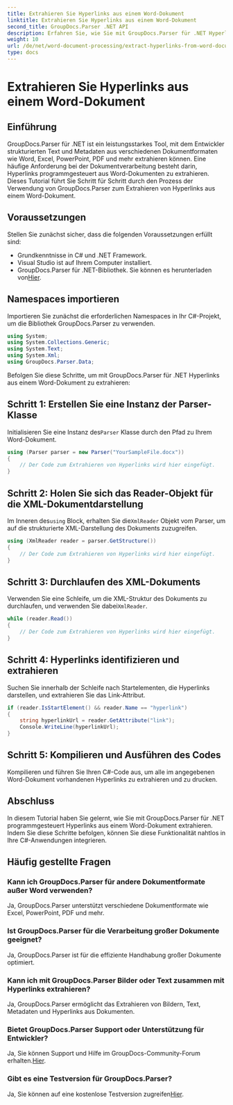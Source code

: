 ```yaml
---
title: Extrahieren Sie Hyperlinks aus einem Word-Dokument
linktitle: Extrahieren Sie Hyperlinks aus einem Word-Dokument
second_title: GroupDocs.Parser .NET API
description: Erfahren Sie, wie Sie mit GroupDocs.Parser für .NET Hyperlinks aus Word-Dokumenten extrahieren. Schritt-für-Schritt-Anleitung mit Codebeispielen.
weight: 10
url: /de/net/word-document-processing/extract-hyperlinks-from-word-document/
type: docs
---
```

# Extrahieren Sie Hyperlinks aus einem Word-Dokument

## Einführung
GroupDocs.Parser für .NET ist ein leistungsstarkes Tool, mit dem Entwickler strukturierten Text und Metadaten aus verschiedenen Dokumentformaten wie Word, Excel, PowerPoint, PDF und mehr extrahieren können. Eine häufige Anforderung bei der Dokumentverarbeitung besteht darin, Hyperlinks programmgesteuert aus Word-Dokumenten zu extrahieren. Dieses Tutorial führt Sie Schritt für Schritt durch den Prozess der Verwendung von GroupDocs.Parser zum Extrahieren von Hyperlinks aus einem Word-Dokument.
## Voraussetzungen
Stellen Sie zunächst sicher, dass die folgenden Voraussetzungen erfüllt sind:
- Grundkenntnisse in C# und .NET Framework.
- Visual Studio ist auf Ihrem Computer installiert.
-  GroupDocs.Parser für .NET-Bibliothek. Sie können es herunterladen von[Hier](https://releases.groupdocs.com/parser/net/).
## Namespaces importieren
Importieren Sie zunächst die erforderlichen Namespaces in Ihr C#-Projekt, um die Bibliothek GroupDocs.Parser zu verwenden.
```csharp
using System;
using System.Collections.Generic;
using System.Text;
using System.Xml;
using GroupDocs.Parser.Data;
```
Befolgen Sie diese Schritte, um mit GroupDocs.Parser für .NET Hyperlinks aus einem Word-Dokument zu extrahieren:
## Schritt 1: Erstellen Sie eine Instanz der Parser-Klasse
 Initialisieren Sie eine Instanz des`Parser` Klasse durch den Pfad zu Ihrem Word-Dokument.
```csharp
using (Parser parser = new Parser("YourSampleFile.docx"))
{
    // Der Code zum Extrahieren von Hyperlinks wird hier eingefügt.
}
```
## Schritt 2: Holen Sie sich das Reader-Objekt für die XML-Dokumentdarstellung
 Im Inneren des`using` Block, erhalten Sie die`XmlReader` Objekt vom Parser, um auf die strukturierte XML-Darstellung des Dokuments zuzugreifen.
```csharp
using (XmlReader reader = parser.GetStructure())
{
    // Der Code zum Extrahieren von Hyperlinks wird hier eingefügt.
}
```
## Schritt 3: Durchlaufen des XML-Dokuments
Verwenden Sie eine Schleife, um die XML-Struktur des Dokuments zu durchlaufen, und verwenden Sie dabei`XmlReader`.
```csharp
while (reader.Read())
{
    // Der Code zum Extrahieren von Hyperlinks wird hier eingefügt.
}
```
## Schritt 4: Hyperlinks identifizieren und extrahieren
Suchen Sie innerhalb der Schleife nach Startelementen, die Hyperlinks darstellen, und extrahieren Sie das Link-Attribut.
```csharp
if (reader.IsStartElement() && reader.Name == "hyperlink")
{
    string hyperlinkUrl = reader.GetAttribute("link");
    Console.WriteLine(hyperlinkUrl);
}
```
## Schritt 5: Kompilieren und Ausführen des Codes
Kompilieren und führen Sie Ihren C#-Code aus, um alle im angegebenen Word-Dokument vorhandenen Hyperlinks zu extrahieren und zu drucken.
## Abschluss
In diesem Tutorial haben Sie gelernt, wie Sie mit GroupDocs.Parser für .NET programmgesteuert Hyperlinks aus einem Word-Dokument extrahieren. Indem Sie diese Schritte befolgen, können Sie diese Funktionalität nahtlos in Ihre C#-Anwendungen integrieren.

## Häufig gestellte Fragen
### Kann ich GroupDocs.Parser für andere Dokumentformate außer Word verwenden?
Ja, GroupDocs.Parser unterstützt verschiedene Dokumentformate wie Excel, PowerPoint, PDF und mehr.
### Ist GroupDocs.Parser für die Verarbeitung großer Dokumente geeignet?
Ja, GroupDocs.Parser ist für die effiziente Handhabung großer Dokumente optimiert.
### Kann ich mit GroupDocs.Parser Bilder oder Text zusammen mit Hyperlinks extrahieren?
Ja, GroupDocs.Parser ermöglicht das Extrahieren von Bildern, Text, Metadaten und Hyperlinks aus Dokumenten.
### Bietet GroupDocs.Parser Support oder Unterstützung für Entwickler?
 Ja, Sie können Support und Hilfe im GroupDocs-Community-Forum erhalten.[Hier](https://forum.groupdocs.com/c/parser/17).
### Gibt es eine Testversion für GroupDocs.Parser?
 Ja, Sie können auf eine kostenlose Testversion zugreifen[Hier](https://releases.groupdocs.com/).